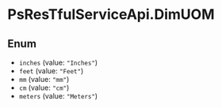 # PsResTfulServiceApi.DimUOM

## Enum

* `inches` (value: `"Inches"`)
* `feet` (value: `"Feet"`)
* `mm` (value: `"mm"`)
* `cm` (value: `"cm"`)
* `meters` (value: `"Meters"`)
